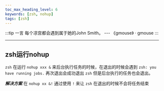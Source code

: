```yaml
---
toc_max_heading_level: 6
keywords: [zsh, nohup]
tags: [zsh]
---
```


:::tip 一言
每个凉宫都会遇到属于她的John Smith。 --- 《gmouse》 · gmouse
:::

---

## zsh运行nohup

`zsh` 在运行 `nohup xxx &` 来后台执行任务的时候，在退出的时候会遇到 `zsh: you have running jobs.` 再次退出会成功退出 `zsh` 但是后台执行的任务也会退出。 

***解决方案*** 在 `nohup xx &!` 通过使用 `!` 来让 `zsh` 在退出的时候不会将任务结束